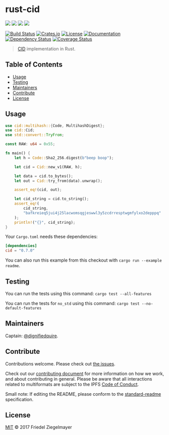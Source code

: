 # rust-cid

[![](https://img.shields.io/badge/made%20by-Protocol%20Labs-blue.svg?style=flat-square)](http://ipn.io)
[![](https://img.shields.io/badge/project-multiformats-blue.svg?style=flat-square)](https://github.com/multiformats/multiformats)
[![](https://img.shields.io/badge/freenode-%23ipfs-blue.svg?style=flat-square)](https://webchat.freenode.net/?channels=%23ipfs)
[![](https://img.shields.io/badge/readme%20style-standard-brightgreen.svg?style=flat-square)](https://github.com/RichardLitt/standard-readme)

[![Build Status](https://github.com/multiformats/rust-cid/workflows/build/badge.svg)](https://github.com/multiformats/rust-cid/actions)
[![Crates.io](https://img.shields.io/crates/v/cid?style=flat-square)](https://crates.io/crates/cid)
[![License](https://img.shields.io/crates/l/cid?style=flat-square)](LICENSE)
[![Documentation](https://docs.rs/cid/badge.svg?style=flat-square)](https://docs.rs/cid)
[![Dependency Status](https://deps.rs/repo/github/multiformats/rust-cid/status.svg)](https://deps.rs/repo/github/multiformats/rust-cid)
[![Coverage Status](https://img.shields.io/codecov/c/github/multiformats/rust-cid?style=flat-square)](https://codecov.io/gh/multiformats/rust-cid)

> [CID](https://github.com/ipld/cid) implementation in Rust.

## Table of Contents

- [Usage](#usage)
- [Testing](#testing)
- [Maintainers](#maintainers)
- [Contribute](#contribute)
- [License](#license)

## Usage

```rust
use cid::multihash::{Code, MultihashDigest};
use cid::Cid;
use std::convert::TryFrom;

const RAW: u64 = 0x55;

fn main() {
    let h = Code::Sha2_256.digest(b"beep boop");

    let cid = Cid::new_v1(RAW, h);

    let data = cid.to_bytes();
    let out = Cid::try_from(data).unwrap();

    assert_eq!(cid, out);

    let cid_string = cid.to_string();
    assert_eq!(
        cid_string,
        "bafkreieq5jui4j25lacwomsqgjeswwl3y5zcdrresptwgmfylxo2depppq"
    );
    println!("{}", cid_string);
}
```

Your `Cargo.toml` needs these dependencies:

```toml
[dependencies]
cid = "0.7.0"
```

You can also run this example from this checkout with `cargo run --example readme`.

## Testing

You can run the tests using this command: `cargo test --all-features`

You can run the tests for `no_std` using this command: `cargo test --no-default-features`

## Maintainers

Captain: [@dignifiedquire](https://github.com/dignifiedquire).

## Contribute

Contributions welcome. Please check out [the issues](https://github.com/multiformats/rust-cid/issues).

Check out our [contributing document](https://github.com/multiformats/multiformats/blob/master/contributing.md) for more information on how we work, and about contributing in general. Please be aware that all interactions related to multiformats are subject to the IPFS [Code of Conduct](https://github.com/ipfs/community/blob/master/code-of-conduct.md).

Small note: If editing the README, please conform to the [standard-readme](https://github.com/RichardLitt/standard-readme) specification.

## License

[MIT](LICENSE) © 2017 Friedel Ziegelmayer
